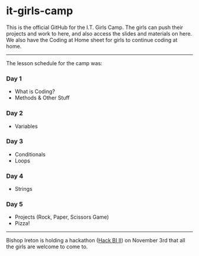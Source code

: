 # it-girls-camp

This is the official GitHub for the I.T. Girls Camp. The girls can push their projects and work to here, and also access the slides and materials on here. We also have the Coding at Home sheet for girls to continue coding at home. 

------------------

The lesson schedule for the camp was:

### Day 1
- What is Coding?
- Methods & Other Stuff

### Day 2
- Variables


### Day 3
- Conditionals
- Loops


### Day 4
- Strings

### Day 5
- Projects (Rock, Paper, Scissors Game)
- Pizza!

------------------

Bishop Ireton is holding a hackathon ([Hack BI II](https://www.hackbi.org)) on November 3rd that all the girls are welcome to come to.
